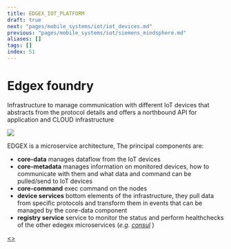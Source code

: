 ```yaml
---
title: EDGEX_IOT_PLATFORM
draft: true
next: "pages/mobile_systems/iot/iot_devices.md"
previous: "pages/mobile_systems/iot/siemens_mindsphere.md"
aliases: []
tags: []
index: 51
---
```


# Edgex foundry

Infrastructure to manage communication with different IoT devices that abstracts from the protocol details and offers a northbound API for application and CLOUD infrastructure

![](assets/mobile_systems/Pasted%20image%2020240613162524.png)

EDGEX is a microservice architecture, The principal components are:

- **core-data** manages dataflow from the IoT devices
- **core-metadata** manages information on monitored devices, how to communicate with them and what data and command can be pulled/send to IoT devices
- **core-command** exec command on the nodes
- **device services** bottom elements of the infrastructure, they pull data from specific protocols and transform them in events that can be managed by the core-data component
- **registry service** service to monitor the status and perform healthchecks of the other edegex microservices (*e.g. [consul](https://www.consul.io/)* )

[<](pages/mobile_systems/iot/siemens_mindsphere.md)[>](pages/mobile_systems/iot/iot_devices.md)
